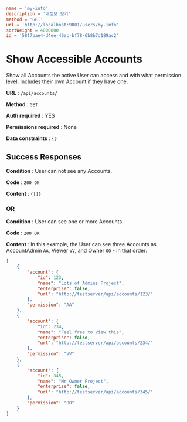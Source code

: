 ```toml
name = 'my-info'
description = '내정보 보기'
method = 'GET'
url = 'http://localhost:9001/users/my-info'
sortWeight = 4000000
id = '58f7bae4-d4ee-46ec-bf78-6b8b7d189ac2'
```
# Show Accessible Accounts

Show all Accounts the active User can access and with what permission level.
Includes their own Account if they have one.

**URL** : `/api/accounts/`

**Method** : `GET`

**Auth required** : YES

**Permissions required** : None

**Data constraints** : `{}`

## Success Responses

**Condition** : User can not see any Accounts.

**Code** : `200 OK`

**Content** : `{[]}`

### OR

**Condition** : User can see one or more Accounts.

**Code** : `200 OK`

**Content** : In this example, the User can see three Accounts as AccountAdmin
`AA`, Viewer `VV`, and Owner `OO` - in that order:

```json
[
    {
        "account": {
            "id": 123,
            "name": "Lots of Admins Project",
            "enterprise": false,
            "url": "http://testserver/api/accounts/123/"
        },
        "permission": "AA"
    },
    {
        "account": {
            "id": 234,
            "name": "Feel free to View this",
            "enterprise": false,
            "url": "http://testserver/api/accounts/234/"
        },
        "permission": "VV"
    },
    {
        "account": {
            "id": 345,
            "name": "Mr Owner Project",
            "enterprise": false,
            "url": "http://testserver/api/accounts/345/"
        },
        "permission": "OO"
    }
]
```